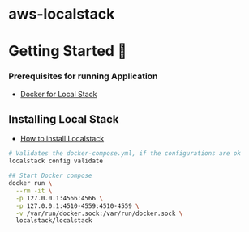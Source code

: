 # aws-localstack

# Getting Started 🚀

### Prerequisites for running Application
* <a href=https://www.docker.com/>Docker for Local Stack</a>


## Installing Local Stack
* <a href=https://docs.localstack.cloud/getting-started/installation/>How to install Localstack</a>

``` bash
# Validates the docker-compose.yml, if the configurations are ok
localstack config validate

## Start Docker compose
docker run \
  --rm -it \
  -p 127.0.0.1:4566:4566 \
  -p 127.0.0.1:4510-4559:4510-4559 \
  -v /var/run/docker.sock:/var/run/docker.sock \
  localstack/localstack
```
